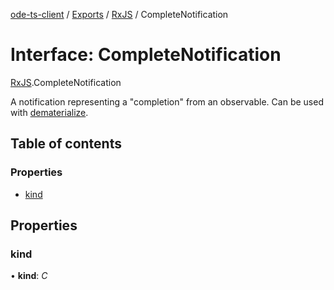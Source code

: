 [ode-ts-client](../README.md) / [Exports](../modules.md) / [RxJS](../modules/rxjs.md) / CompleteNotification

# Interface: CompleteNotification

[RxJS](../modules/rxjs.md).CompleteNotification

A notification representing a "completion" from an observable.
Can be used with [dematerialize](../modules/rxjs.md#dematerialize).

## Table of contents

### Properties

- [kind](rxjs.completenotification.md#kind)

## Properties

### kind

• **kind**: *C*
